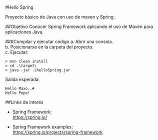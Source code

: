 #Hello Spring

Proyecto básico de Java con uso de maven y Spring.

##Objetivo
Conocer Spring Framework aplicando el uso de Maven para aplicaciones Java.


###Compilar y ejecutar código
a. Abrir una consola. <br/>
b. Posicionarse en la carpeta del proyecto. <br/>
c. Ejecutar: <br/>
```
> mvn clean install
> cd .\target\
> java -jar .\helloSpring.jar
```

Salida esperada:
```
Hello Maxo..#
Hello Pepe!
```

##Links de interés
* Spring Framework: <br/> https://spring.io/

* Spring Framework examples: <br/> https://spring.io/projects/spring-framework


